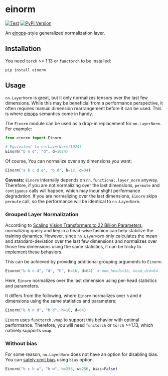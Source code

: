 # einorm

[![Test](https://github.com/junhsss/einorm/actions/workflows/test.yml/badge.svg)](https://github.com/junhsss/einorm/actions/workflows/test.yml)
[![PyPI Version](https://badge.fury.io/py/einorm.svg)](https://badge.fury.io/py/einorm)

An [einops](https://github.com/arogozhnikov/einops)-style generalized normalization layer.

## Installation

You need `torch` >= 1.13 or `functorch` to be installed:

```
pip install einorm
```

## Usage

`nn.LayerNorm` is great, but it only normalizes tensors over the last few dimensions.
While this may be beneficial from a performance perspective, it often requires manual dimension rearrangement before it can be used. This is where [einops](https://github.com/arogozhnikov/einops) semantics come in handy.

The `Einorm` module can be used as a drop-in replacement for `nn.LayerNorm`. For example:

```python
from einorm import Einorm

# Equivalent to nn.LayerNorm(1024)
Einorm("b n d", "d", d=1024)
```

Of course, You can normalize over any dimensions you want:

```python
Einorm("a b c d e", "b d", b=12, d=34)
```

**Caveats:** `Einorm` internally depends on `nn.functional.layer_norm` anyway.
Therefore, if you are not normalizing over the last dimensions, `permute` and `contiguous` calls will happen, which may incur slight performance degradation.
If you are normalizing over the last dimensions, `Einorm` skips `permute` call, so the performance will be identical to `nn.LayerNorm`.

### Grouped Layer Normalization

According to [Scaling Vision Transformers to 22 Billion Parameters](https://arxiv.org/abs/2302.05442), normalizing query and key in a head-wise fashion can help stabilize the training dynamics.
However, since `nn.LayerNorm` only calculates the mean and standard-deviation over the last few dimensions and normalizes over those few dimensions using the same statistics, it can be tricky to implement these behaviors.

This can be achieved by providing additional grouping arguments to `Einorm`:

```python
Einorm("b h n d", "d", "h", h=16, d=64)  # num_heads=16, head_dim=64
```

Here, `Einorm` normalizes over the last dimension using per-head statistics and parameters.

It differs from the following, where `Einorm` normalizes over `h` and `d` dimensions using the same statistics and parameters:

```python
Einorm("b h n d", "h d", h=16, d=64)
```

`Einorm` uses `functorch.vmap` to support this behavior with optimal performance.
Therefore, you will need `functorch` or `torch` >=1.13, which natively supports `vmap`.

### Without bias

For some reason, `nn.LayerNorm` does not have an option for disabling bias.
You can [safely omit bias](https://arxiv.org/abs/2302.05442) using `bias` option.

```python
Einorm("b c h w", "h w", h=256, w=256, bias=False)
```
